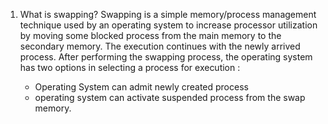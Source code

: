 1. What is swapping? 
Swapping is a simple memory/process management technique used by an operating system to increase processor utilization by moving some blocked process from the main memory to the secondary memory. The execution continues with the newly arrived process. After performing the swapping process, the operating system has two options in selecting a process for execution :

	* Operating System can admit newly created process
	* operating system can activate suspended process from the swap memory.